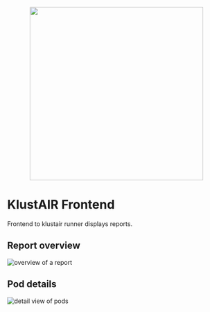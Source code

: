 <p align="center"><img src="https://github.com//mms-gianni/klustair-frontend/blob/master/docs/img/klustair.png?raw=true" width="400"></p>

# KlustAIR Frontend
Frontend to klustair runner displays reports.

## Report overview
![overview of a report](https://github.com//mms-gianni/klustair-frontend/blob/master/docs/img/reports.jpg?raw=true "Reports")

## Pod details
![detail view of pods](https://raw.githubusercontent.com/mms-gianni/blob/klustair-frontend/master/docs/img/pods.jpg "Pods")